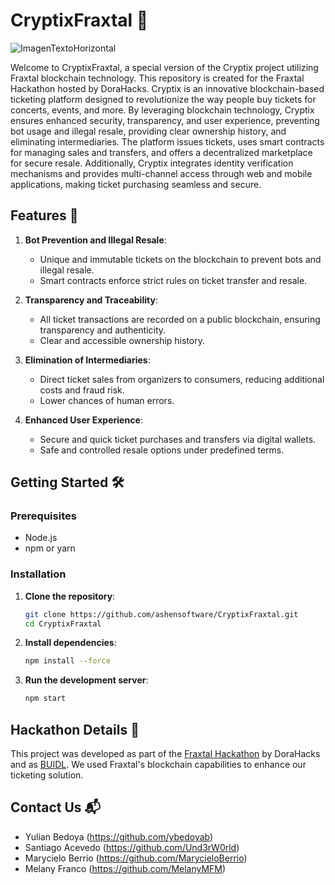 # CryptixFraxtal 🚀
![ImagenTextoHorizontal](https://github.com/ashensoftware/CryptixFraxtal/assets/72664432/1912efff-d0ac-476a-815a-1822835d84ac)

Welcome to CryptixFraxtal, a special version of the Cryptix project utilizing Fraxtal blockchain technology. This repository is created for the Fraxtal Hackathon hosted by DoraHacks.
Cryptix is an innovative blockchain-based ticketing platform designed to revolutionize the way people buy tickets for concerts, events, and more. By leveraging blockchain technology, Cryptix ensures enhanced security, transparency, and user experience, preventing bot usage and illegal resale, providing clear ownership history, and eliminating intermediaries. The platform issues tickets, uses smart contracts for managing sales and transfers, and offers a decentralized marketplace for secure resale. Additionally, Cryptix integrates identity verification mechanisms and provides multi-channel access through web and mobile applications, making ticket purchasing seamless and secure.

## Features 🌟
1. **Bot Prevention and Illegal Resale**:
   - Unique and immutable tickets on the blockchain to prevent bots and illegal resale.
   - Smart contracts enforce strict rules on ticket transfer and resale.

2. **Transparency and Traceability**:
   - All ticket transactions are recorded on a public blockchain, ensuring transparency and authenticity.
   - Clear and accessible ownership history.

3. **Elimination of Intermediaries**:
   - Direct ticket sales from organizers to consumers, reducing additional costs and fraud risk.
   - Lower chances of human errors.

4. **Enhanced User Experience**:
   - Secure and quick ticket purchases and transfers via digital wallets.
   - Safe and controlled resale options under predefined terms.

## Getting Started 🛠️
### Prerequisites
- Node.js
- npm or yarn

### Installation
1. **Clone the repository**:
    ```bash
    git clone https://github.com/ashensoftware/CryptixFraxtal.git
    cd CryptixFraxtal
    ```
2. **Install dependencies**:
    ```bash
    npm install --force
    ```

3. **Run the development server**:
    ```bash
    npm start
    ```

## Hackathon Details 🎉
This project was developed as part of the [Fraxtal Hackathon](https://dorahacks.io/hackathon/fraxtal/detail) by DoraHacks and as [BUIDL]([https://dorahacks.io/hackathon/fraxtal/detail](https://dorahacks.io/buidl/13965)). We used Fraxtal's blockchain capabilities to enhance our ticketing solution.

## Contact Us 📬
- Yulian Bedoya (https://github.com/ybedoyab)
- Santiago Acevedo (https://github.com/Und3rW0rld)
- Marycielo Berrio (https://github.com/MarycieloBerrio)
- Melany Franco (https://github.com/MelanyMFM)
